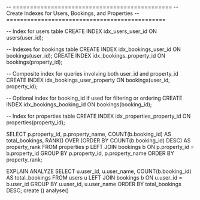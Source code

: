 -- ==============================================
-- Create Indexes for Users, Bookings, and Properties
-- ==============================================

-- Index for users table
CREATE INDEX idx_users_user_id ON users(user_id);

-- Indexes for bookings table
CREATE INDEX idx_bookings_user_id ON bookings(user_id);
CREATE INDEX idx_bookings_property_id ON bookings(property_id);

-- Composite index for queries involving both user_id and property_id
CREATE INDEX idx_bookings_user_property ON bookings(user_id, property_id);

-- Optional index for booking_id if used for filtering or ordering
CREATE INDEX idx_bookings_booking_id ON bookings(booking_id);

-- Index for properties table
CREATE INDEX idx_properties_property_id ON properties(property_id);


SELECT 
    p.property_id,
    p.property_name,
    COUNT(b.booking_id) AS total_bookings,
    RANK() OVER (ORDER BY COUNT(b.booking_id) DESC) AS property_rank
FROM properties p
LEFT JOIN bookings b ON p.property_id = b.property_id
GROUP BY p.property_id, p.property_name
ORDER BY property_rank;


EXPLAIN ANALYZE
SELECT 
    u.user_id,
    u.user_name,
    COUNT(b.booking_id) AS total_bookings
FROM users u
LEFT JOIN bookings b ON u.user_id = b.user_id
GROUP BY u.user_id, u.user_name
ORDER BY total_bookings DESC;
create ()
analyse()